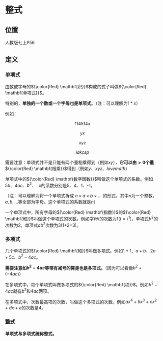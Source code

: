 # 整式

## 位置

人教版七上P56

## 定义

### 单项式

由数或字母的${\color{Red} \mathbf{积}}$构成的式子叫做${\color{Red} \mathbf{单项式}}$。

特别的，**单独的一个数或一个字母也是单项式**。（注：可以理解为${1 * x}$）

例如：

$$
114514x
$$

$$
yx
$$

$$
xyz
$$

$$
iakcsp
$$

需要注意：单项式并不是只能有两个量相乘得到（例如$xy$），**它可以由$>0$个量**${\color{Red} \mathbf{相乘}}$得到（例如$y$、$xyz$、$lovemath$）

单项式中的${\color{Red} \mathbf{数字因数}}$叫做这个单项式的系数。例如$5b$、${4ac}$、${b^2}$、$-x$的系数分别是5、4、1、-1。

（注：可以理解为将一个单项式拆成  ${n × a × b × ...}$ 的形式，其中$n$为一个整数，$a,b,...$等全部为字母。这个单项式的系数就是$n$）



一个单项式中，所有字母的${\color{Red} \mathbf{指数}}$的${\color{Red} \mathbf{和}}$叫做这个单项式的次数。例如字母$t$的次数为1($t = t^1$)，单项式$b^2$的次数为2，单项式$ab^2$次数为3(1+2=3)。


### 多项式

几个单项式的${\color{Red} \mathbf{和}}$叫做多项式。例如$1+1$、${a+b}$、${2a+5c}$、${b^2-4ac}$。

**需要注意如$b^2-4ac$等带有减号的算是也是多项式。**（因为可以看做${b^2+ (-4ac)}$）


在多项式中，每个单项式叫做多项式的${\color{Red} \mathbf{项}}$。例如$b^2-4ac$就有$b^2$和$4ac$两项。


在多项式中，次数最高项的次数，叫做这个多项式的次数。例如$ax^4 + bx^3 + cx^2 + dx + e$的次数是4。

### 整式

**单项式与多项式统称整式。**